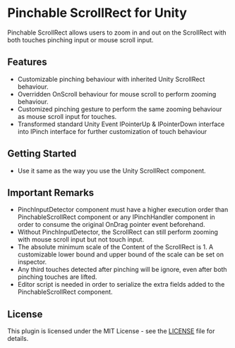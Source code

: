 # Pinchable ScrollRect for Unity
Pinchable ScrollRect allows users to zoom in and out on the ScrollRect with both touches pinching input or mouse scroll input. 

## Features
* Customizable pinching behaviour with inherited Unity ScrollRect behaviour.
* Overridden OnScroll behaviour for mouse scroll to perform zooming behaviour.
* Customized pinching gesture to perform the same zooming behaviour as mouse scroll input for touches.
* Transformed standard Unity Event IPointerUp & IPointerDown interface into IPinch interface for further customization of touch behaviour

## Getting Started
* Use it same as the way you use the Unity ScrollRect component.

## Important Remarks
* PinchInputDetector component must have a higher execution order than PinchableScrollRect component or any IPinchHandler component in order to consume the original OnDrag pointer event beforehand.
* Without PinchInputDetector, the ScrollRect can still perform zooming with mouse scroll input but not touch input.
* The absolute minimum scale of the Content of the ScrollRect is 1. A customizable lower bound and upper bound of the scale can be set on inspector.
* Any third touches detected after pinching will be ignore, even after both pinching touches are lifted.
* Editor script is needed in order to serialize the extra fields added to the PinchableScrollRect component.

## License
This plugin is licensed under the MIT License - see the [LICENSE](LICENSE) file for details.

